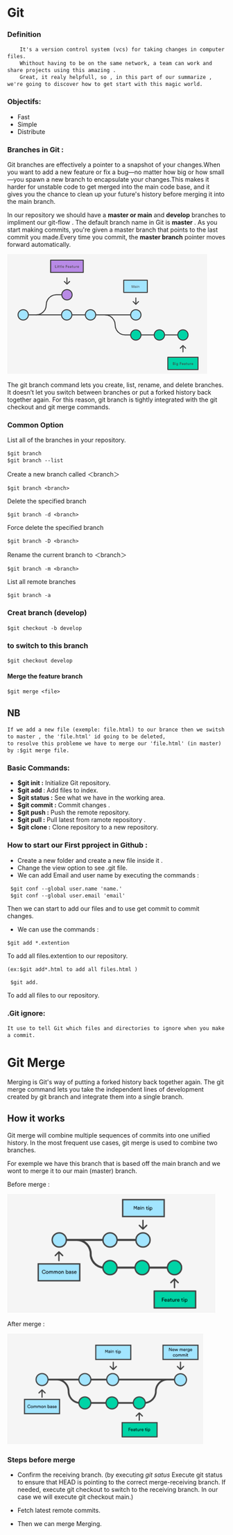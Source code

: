 
# **Git**

### **Definition**

```
    It's a version control system (vcs) for taking changes in computer files.
    Whithout having to be on the same network, a team can work and share projects using this amazing .
    Great, it realy helpfull, so , in this part of our summarize , we're going to discover how to get start with this magic world. 
```

### **Objectifs:**

+ Fast
+ Simple
+ Distribute

### **Branches in Git :**

Git branches are effectively a pointer to a snapshot of your changes.When you want to add a new feature or fix a bug—no matter how big or how small—you spawn a new branch to encapsulate your changes.This makes it harder for unstable code to get merged into the main code base, and it gives you the chance to clean up your future's history before merging it into the main branch.

In our repository we should have a **master or main** and **develop** branches to impliment our git-flow .
The default branch name in Git is **master** . As you start making commits, you're given a master branch that points to the last commit you made.Every time you commit, the **master branch** pointer moves forward automatically.

![Resume](/Images/master_branchs.PNG)

The git branch command lets you create, list, rename, and delete branches. It doesn’t let you switch between branches or put a forked history back together again. For this reason, git branch is tightly integrated with the git checkout and git merge commands.

### **Common Option**

List all of the branches in your repository.

```
$git branch
$git branch --list
```

Create a new branch called ＜branch＞

```
$git branch <branch>
```

Delete the specified branch

```
$git branch -d <branch>
```

Force delete the specified branch

```
$git branch -D <branch>
```

Rename the current branch to ＜branch＞

```
$git branch -m <branch>
```

List all remote branches

```
$git branch -a
```

### **Creat branch (develop)**

```
$git checkout -b develop
```

### **to switch to this branch**

```
$git checkout develop
```

#### **Merge the feature branch**

```
$git merge <file>
```

## NB

```
If we add a new file (exemple: file.html) to our brance then we switsh to master , the 'file.html' id going to be deleted, 
to resolve this probleme we have to merge our 'file.html' (in master) by :$git merge file.
```

### **Basic Commands:**

+ **$git init :** Initialize Git repository.
+ **$git add <file name>** : Add files to index.
+ **$git status :** See what we have in the working area.
+ **$git commit :** Commit changes .
+ **$git push :** Push the remote repository.
+ **$git pull :** Pull latest from ramote repository .
+ **$git clone :** Clone repository to a new repository.

### **How to start our First pproject in Github :**

+ Create a new folder and create a new file inside it .
+ Change the view option to see .git file.
+ We can add Email and user name by executing the commands :

```
 $git conf --global user.name 'name.'
 $git conf --global user.email 'email'
 ```

 Then we can start  to add our files and to use get commit
 to commit changes.

+ We can use the commands :

```
$git add *.extention
```

To add all files.extention to our  repository.

```
(ex:$git add*.html to add all files.html )
```

```
 $git add.
 ```

To add all files to our repository.

### **.Git ignore:**

 ```
 It use to tell Git which files and directories to ignore when you make a commit.
```

# **Git Merge**

Merging is Git's way of putting a forked history back together again. The git merge command lets you take the independent lines of development created by git branch and integrate them into a single branch.

## **How it works**

Git merge will combine multiple sequences of commits into one unified history. In the most frequent use cases, git merge is used to combine two branches.

For exemple we have this branch that is based off the main branch and we wont to merge it to our main  (master) branch.

Before merge :

![Resume](/Images/before-merge.PNG)

After merge :

![Resume](/Images/after-merge.PNG)

### **Steps before merge**

+ Confirm the receiving branch.
(by executing *git satus* Execute git status to ensure that HEAD is pointing to the correct merge-receiving branch. If needed, execute git checkout to switch to the receiving branch. In our case we will execute git checkout main.)

+ Fetch latest remote commits.
+ Then we can merge Merging.

